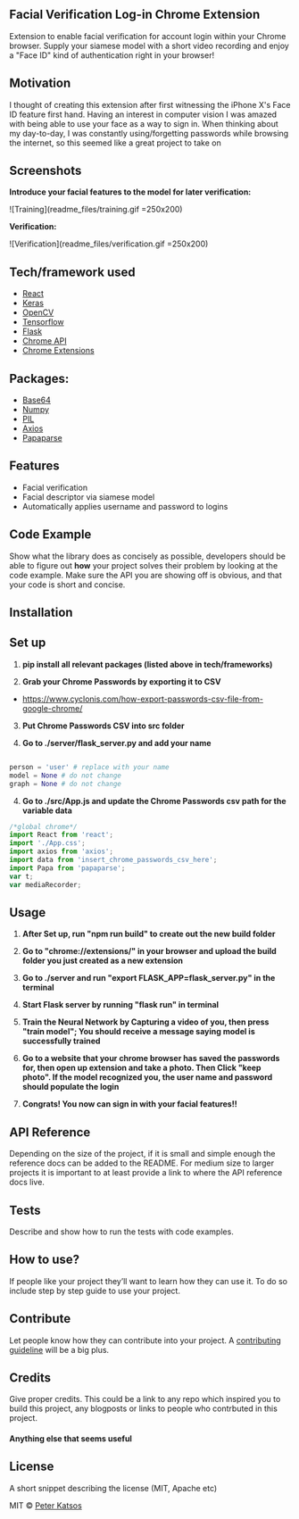 ## Facial Verification Log-in Chrome Extension
Extension to enable facial verification for account login within your Chrome browser. Supply your siamese model with a short video recording and enjoy a "Face ID" kind of authentication right in your browser!  

## Motivation
I thought of creating this extension after first witnessing the iPhone X's Face ID feature first hand. Having an interest in computer vision I was amazed with being able to use your face as a way to sign in. When thinking about my day-to-day, I was constantly using/forgetting passwords while browsing the internet, so this seemed like a great project to take on

 
## Screenshots

**Introduce your facial features to the model for later verification:**

![Training](readme_files/training.gif =250x200)

**Verification:**

![Verification](readme_files/verification.gif =250x200)

## Tech/framework used

- [React](https://reactjs.org/)
- [Keras](https://keras.io)
- [OpenCV](https://opencv.org/)
- [Tensorflow](https://www.tensorflow.org/)
- [Flask](https://www.fullstackpython.com/flask.html)
- [Chrome API](https://developer.chrome.com/extensions/api_index)
- [Chrome Extensions](https://developer.chrome.com/extensions)

## Packages:
- [Base64](https://docs.python.org/3/library/base64.html)
- [Numpy](https://numpy.org/)
- [PIL](https://www.pythonware.com/products/pil/)
- [Axios](https://www.npmjs.com/package/axios)
- [Papaparse](https://www.npmjs.com/package/papaparse)


## Features

- Facial verification
- Facial descriptor via siamese model
- Automatically applies username and password to logins

## Code Example
Show what the library does as concisely as possible, developers should be able to figure out **how** your project solves their problem by looking at the code example. Make sure the API you are showing off is obvious, and that your code is short and concise.

## Installation

## Set up

1. **pip install all relevant packages (listed above in tech/frameworks)**

2. **Grab your Chrome Passwords by exporting it to CSV**

- https://www.cyclonis.com/how-export-passwords-csv-file-from-google-chrome/ 

3. **Put Chrome Passwords CSV into src folder**

4. **Go to ./server/flask_server.py and add your name**

```python

person = 'user' # replace with your name
model = None # do not change
graph = None # do not change

```

4. **Go to ./src/App.js and update the Chrome Passwords csv path for the variable data**
```javascript
/*global chrome*/
import React from 'react';
import './App.css';
import axios from 'axios';
import data from 'insert_chrome_passwords_csv_here';
import Papa from 'papaparse';
var t;
var mediaRecorder;
```

## Usage

1. **After Set up, run "npm run build" to create out the new build folder**

2. **Go to "chrome://extensions/" in your browser and upload the build folder you just created as a new extension**

3. **Go to ./server and run "export FLASK_APP=flask_server.py" in the terminal**

4. **Start Flask server by running "flask run" in terminal**

5. **Train the Neural Network by Capturing a video of you, then press "train model"; You should receive a message saying model is successfully trained**

6. **Go to a website that your chrome browser has saved the passwords for, then open up extension and take a photo. Then Click "keep photo". If the model recognized you, the user name and password should populate the login**

7. **Congrats! You now can sign in with your facial features!!**

## API Reference

Depending on the size of the project, if it is small and simple enough the reference docs can be added to the README. For medium size to larger projects it is important to at least provide a link to where the API reference docs live.

## Tests
Describe and show how to run the tests with code examples.

## How to use?
If people like your project they’ll want to learn how they can use it. To do so include step by step guide to use your project.

## Contribute

Let people know how they can contribute into your project. A [contributing guideline](https://github.com/zulip/zulip-electron/blob/master/CONTRIBUTING.md) will be a big plus.

## Credits
Give proper credits. This could be a link to any repo which inspired you to build this project, any blogposts or links to people who contrbuted in this project. 

#### Anything else that seems useful

## License
A short snippet describing the license (MIT, Apache etc)

MIT © [Peter Katsos]()
